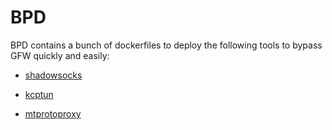 # BPD

BPD contains a bunch of dockerfiles to deploy the following tools to bypass GFW
quickly and easily:

-   [shadowsocks](shadowsocks)

-   [kcptun](kcptun)

-   [mtprotoproxy](mtprotoproxy)

